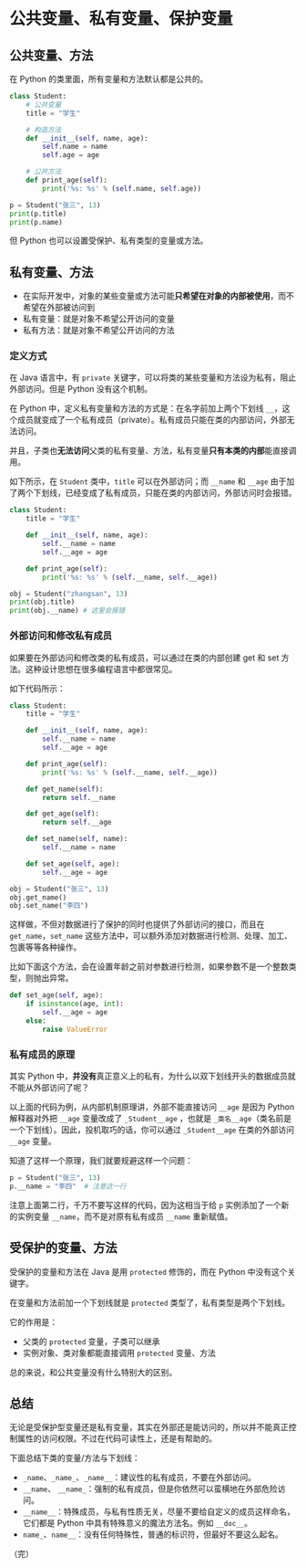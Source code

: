 # 公共变量、私有变量、保护变量

## 公共变量、方法

在 Python 的类里面，所有变量和方法默认都是公共的。

```python
class Student:
    # 公共变量
    title = "学生"

    # 构造方法
    def __init__(self, name, age):
        self.name = name
        self.age = age

    # 公共方法
    def print_age(self):
        print('%s: %s' % (self.name, self.age))

p = Student("张三", 13)
print(p.title)
print(p.name)
```

但 Python 也可以设置受保护、私有类型的变量或方法。

## 私有变量、方法

* 在实际开发中，对象的某些变量或方法可能**只希望在对象的内部被使用**，而不希望在外部被访问到
* 私有变量：就是对象不希望公开访问的变量
* 私有方法：就是对象不希望公开访问的方法

### 定义方式

在 Java 语言中，有 `private` 关键字，可以将类的某些变量和方法设为私有，阻止外部访问。但是 Python 没有这个机制。

在 Python 中，定义私有变量和方法的方式是：在名字前加上两个下划线 `__`，这个成员就变成了一个私有成员（private）。私有成员只能在类的内部访问，外部无法访问。

并且，子类也**无法访问**父类的私有变量、方法，私有变量**只有本类的内部**能直接调用。

如下所示，在 `Student` 类中，`title` 可以在外部访问；而 `__name` 和 `__age` 由于加了两个下划线，已经变成了私有成员，只能在类的内部访问，外部访问时会报错。

```python
class Student:
    title = "学生"

    def __init__(self, name, age):
        self.__name = name
        self.__age = age

    def print_age(self):
        print('%s: %s' % (self.__name, self.__age))

obj = Student("zhangsan", 13)
print(obj.title)
print(obj.__name) # 这里会报错
```

### 外部访问和修改私有成员

如果要在外部访问和修改类的私有成员，可以通过在类的内部创建 get 和 set 方法。这种设计思想在很多编程语言中都很常见。

如下代码所示：

```python
class Student:
    title = "学生"

    def __init__(self, name, age):
        self.__name = name
        self.__age = age

    def print_age(self):
        print('%s: %s' % (self.__name, self.__age))

    def get_name(self):
        return self.__name

    def get_age(self):
        return self.__age

    def set_name(self, name):
        self.__name = name

    def set_age(self, age):
        self.__age = age

obj = Student("张三", 13)
obj.get_name()
obj.set_name("李四")
```

这样做，不但对数据进行了保护的同时也提供了外部访问的接口，而且在 `get_name`，`set_name` 这些方法中，可以额外添加对数据进行检测、处理、加工、包裹等等各种操作。

比如下面这个方法，会在设置年龄之前对参数进行检测，如果参数不是一个整数类型，则抛出异常。

```python
def set_age(self, age):
    if isinstance(age, int):
        self.__age = age
    else:
        raise ValueError
```

### 私有成员的原理

其实 Python 中，**并没有**真正意义上的私有，为什么以双下划线开头的数据成员就不能从外部访问了呢？

以上面的代码为例，从内部机制原理讲，外部不能直接访问 `__age` 是因为 Python 解释器对外把 `__age` 变量改成了 `_Student__age` ，也就是 `_类名__age`（类名前是一个下划线）。因此，投机取巧的话，你可以通过 `_Student__age` 在类的外部访问 `__age` 变量。

知道了这样一个原理，我们就要规避这样一个问题：

```python
p = Student("张三", 13)
p.__name = "李四"  # 注意这一行
```

注意上面第二行，千万不要写这样的代码，因为这相当于给 `p` 实例添加了一个新的实例变量 `__name`，而不是对原有私有成员 `__name` 重新赋值。

## 受保护的变量、方法

受保护的变量和方法在 Java 是用 `protected` 修饰的，而在 Python 中没有这个关键字。

在变量和方法前加一个下划线就是 `protected` 类型了，私有类型是两个下划线。

它的作用是：

* 父类的 `protected` 变量，子类可以继承
* 实例对象、类对象都能直接调用 `protected` 变量、方法

总的来说，和公共变量没有什么特别大的区别。

## 总结

无论是受保护型变量还是私有变量，其实在外部还是能访问的，所以并不能真正控制属性的访问权限。不过在代码可读性上，还是有帮助的。

下面总结下类的变量/方法与下划线：

* `_name`、`_name_`、`_name__`：建议性的私有成员，不要在外部访问。
* `__name`、 `__name_`：强制的私有成员，但是你依然可以蛮横地在外部危险访问。
* `__name__`：特殊成员，与私有性质无关，尽量不要给自定义的成员这样命名，它们都是 Python 中具有特殊意义的魔法方法名。例如 `__doc__`。
* `name_`、`name__`：没有任何特殊性，普通的标识符，但最好不要这么起名。

（完）
